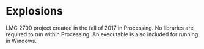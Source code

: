# Explosions
LMC 2700 project created in the fall of 2017 in Processing.
No libraries are required to run within Processing.
An executable is also included for running in Windows.